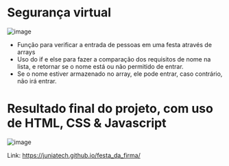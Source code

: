 # Segurança virtual
![image](https://user-images.githubusercontent.com/95503135/188464359-e43a4b8f-a2fe-4c0a-8a4d-84d284b6ad71.png)

* Função para verificar a entrada de pessoas em uma festa através de arrays 
* Uso do if e else para fazer a comparação dos requisitos de nome na lista, e retornar se o nome está ou não permitido de entrar.
* Se o nome estiver armazenado no array, ele pode entrar, caso contrário, não irá entrar.

# Resultado final do projeto, com uso de HTML, CSS & Javascript

![image](https://user-images.githubusercontent.com/95503135/188464677-2e8b19aa-747f-4b6c-86aa-f2a6fb36e604.png)

Link: https://juniatech.github.io/festa_da_firma/
